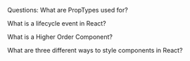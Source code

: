 Questions:
What are PropTypes used for?

What is a lifecycle event in React?

What is a Higher Order Component?

What are three different ways to style components in React?